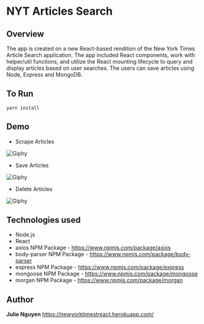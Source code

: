 # NYT Articles Search


## Overview
The app is created on a new React-based rendition of the New York Times Article Search application. The app included React components, work with helper/util functions, and utilize the React mounting lifecycle to query and display articles based on user searches. The users can save articles using Node, Express and MongoDB.

## To Run
```yarn install```

## Demo
* Scrape Articles

![Giphy](public/img/articlesearch.gif)

* Save Articles

![Giphy](public/img/savearticles.gif)


* Delete Articles

![Giphy](public/img/removearticles.gif)



## Technologies used 
- Node.js
- React
- axios NPM Package - https://www.npmjs.com/package/axios
- body-parser NPM Package - https://www.npmjs.com/package/body-parser
- express NPM Package - https://www.npmjs.com/package/express
- mongoose NPM Package - https://www.npmjs.com/package/mongoose
- morgan NPM Package - https://www.npmjs.com/package/morgan

## Author
**Julie Nguyen** https://newyorktimestreact.herokuapp.com/
